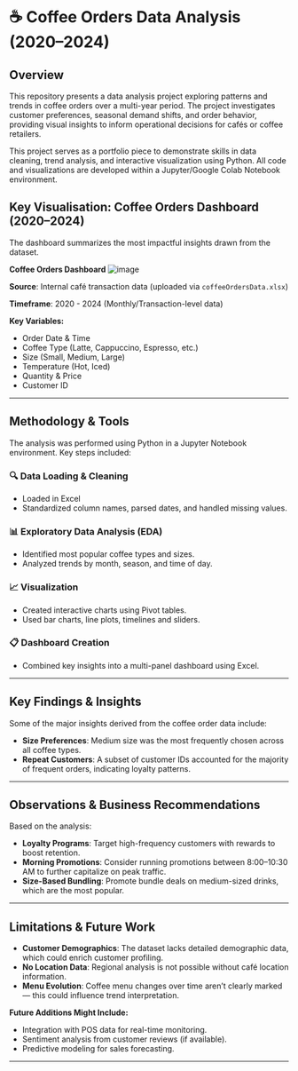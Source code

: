 
# ☕ Coffee Orders Data Analysis (2020–2024)

## Overview
This repository presents a data analysis project exploring patterns and trends in coffee orders over a multi-year period. The project investigates customer preferences, seasonal demand shifts, and order behavior, providing visual insights to inform operational decisions for cafés or coffee retailers.

This project serves as a portfolio piece to demonstrate skills in data cleaning, trend analysis, and interactive visualization using Python. All code and visualizations are developed within a Jupyter/Google Colab Notebook environment.

## Key Visualisation: Coffee Orders Dashboard (2020–2024)
The dashboard summarizes the most impactful insights drawn from the dataset.

**Coffee Orders Dashboard**
![image](https://github.com/user-attachments/assets/d145b25a-3330-47d6-a1ef-2878909a17a5)


**Source**: Internal café transaction data (uploaded via `coffeeOrdersData.xlsx`)

**Timeframe**: 2020 - 2024 (Monthly/Transaction-level data)

**Key Variables:**
- Order Date & Time
- Coffee Type (Latte, Cappuccino, Espresso, etc.)
- Size (Small, Medium, Large)
- Temperature (Hot, Iced)
- Quantity & Price
- Customer ID

---

## Methodology & Tools

The analysis was performed using Python in a Jupyter Notebook environment. Key steps included:

### 🔍 Data Loading & Cleaning
- Loaded in Excel
- Standardized column names, parsed dates, and handled missing values.

### 📊 Exploratory Data Analysis (EDA)
- Identified most popular coffee types and sizes.
- Analyzed trends by month, season, and time of day.

### 📈 Visualization
- Created interactive charts using Pivot tables.
- Used bar charts, line plots, timelines and sliders. 
### 📋 Dashboard Creation
- Combined key insights into a multi-panel dashboard using Excel.


---

## Key Findings & Insights

Some of the major insights derived from the coffee order data include:

- **Size Preferences**: Medium size was the most frequently chosen across all coffee types.
- **Repeat Customers**: A subset of customer IDs accounted for the majority of frequent orders, indicating loyalty patterns.

---

## Observations & Business Recommendations

Based on the analysis:

- **Loyalty Programs**: Target high-frequency customers with rewards to boost retention.
- **Morning Promotions**: Consider running promotions between 8:00–10:30 AM to further capitalize on peak traffic.
- **Size-Based Bundling**: Promote bundle deals on medium-sized drinks, which are the most popular.

---

## Limitations & Future Work

- **Customer Demographics**: The dataset lacks detailed demographic data, which could enrich customer profiling.
- **No Location Data**: Regional analysis is not possible without café location information.
- **Menu Evolution**: Coffee menu changes over time aren’t clearly marked — this could influence trend interpretation.

**Future Additions Might Include:**
- Integration with POS data for real-time monitoring.
- Sentiment analysis from customer reviews (if available).
- Predictive modeling for sales forecasting.

---

